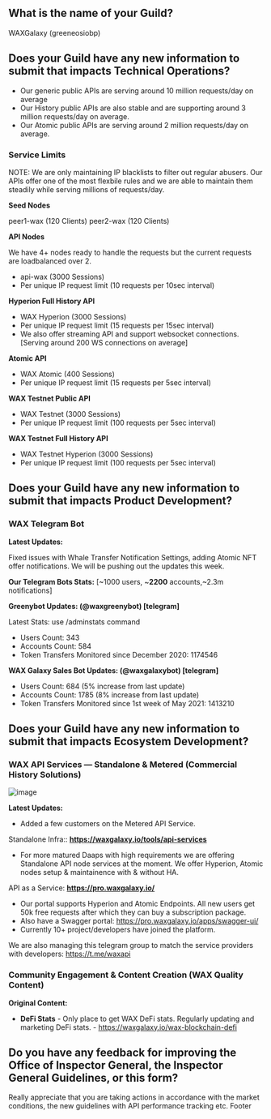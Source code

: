 ## What is the name of your Guild?

WAXGalaxy (greeneosiobp)

## Does your Guild have any new information to submit that impacts Technical Operations?

- Our generic public APIs are serving around 10 million requests/day on average
- Our History public APIs are also stable and are supporting around 3 million requests/day on average.
- Our Atomic public APIs are serving around 2 million requests/day on average.

### Service Limits

NOTE: We are only maintaining IP blacklists to filter out regular abusers. Our APIs offer one of the most flexbile rules and we are able to maintain them steadily while serving millions of requests/day.

**Seed Nodes**

peer1-wax (120 Clients)
peer2-wax (120 Clients)

**API Nodes** 

We have 4+ nodes ready to handle the requests but the current requests are loadbalanced over 2.

- api-wax (3000 Sessions)
- Per unique IP request limit (10 requests per 10sec interval)

**Hyperion Full History API**

- WAX Hyperion (3000 Sessions)
- Per unique IP request limit (15 requests per 15sec interval)
- We also offer streaming API and support websocket connections. [Serving around 200 WS connections on average]

**Atomic API**

- WAX Atomic (400 Sessions)
- Per unique IP request limit (15 requests per 5sec interval)

**WAX Testnet Public API**

- WAX Testnet (3000 Sessions)
- Per unique IP request limit (100 requests per 5sec interval)

**WAX Testnet Full History API**

- WAX Testnet Hyperion (3000 Sessions)
- Per unique IP request limit (100 requests per 5sec interval)


## Does your Guild have any new information to submit that impacts Product Development?

### WAX Telegram Bot

**Latest Updates:**

Fixed issues with Whale Transfer Notification Settings, adding Atomic NFT offer notifications. We will be pushing out the updates this week.

**Our Telegram Bots Stats:** [~1000 users, ~**2200** accounts,~2.3m notifications]

**Greenybot Updates: (@waxgreenybot) [telegram]**

Latest Stats: use /adminstats command
- Users Count: 343 
- Accounts Count: 584
- Token Transfers Monitored since December 2020: 1174546

**WAX Galaxy Sales Bot Updates: (@waxgalaxybot) [telegram]**

- Users Count: 684 (5% increase from last update) 
- Accounts Count: 1785 (8% increase from last update) 
- Token Transfers Monitored since 1st week of May 2021: 1413210

## Does your Guild have any new information to submit that impacts Ecosystem Development?

### WAX API Services — Standalone & Metered (Commercial History Solutions)
![image](https://user-images.githubusercontent.com/15923938/163574483-575e6e2f-80cf-4382-a644-21e6fb24f8e0.png)

**Latest Updates:**

- Added a few customers on the Metered API Service.

Standalone Infra:: **https://waxgalaxy.io/tools/api-services**

- For more matured Daaps with high requirements we are offering Standalone API node services at the moment. We offer Hyperion, Atomic nodes setup & maintainence with & without HA.

API as a Service: **https://pro.waxgalaxy.io/**

- Our portal supports Hyperion and Atomic Endpoints. All new users get 50k free requests after which they can buy a subscription package.
- Also have a Swagger portal: https://pro.waxgalaxy.io/apps/swagger-ui/
- Currently 10+ project/developers have joined the platform.

We are also managing this telegram group to match the service providers with developers: https://t.me/waxapi


### Community Engagement & Content Creation (WAX Quality Content)

**Original Content:**

- **DeFi Stats** - Only place to get WAX DeFi stats. Regularly updating and marketing DeFi stats. - https://waxgalaxy.io/wax-blockchain-defi


## Do you have any feedback for improving the Office of Inspector General, the Inspector General Guidelines, or this form?

Really appreciate that you are taking actions in accordance with the market conditions, the new guidelines with API performance tracking etc.
Footer
